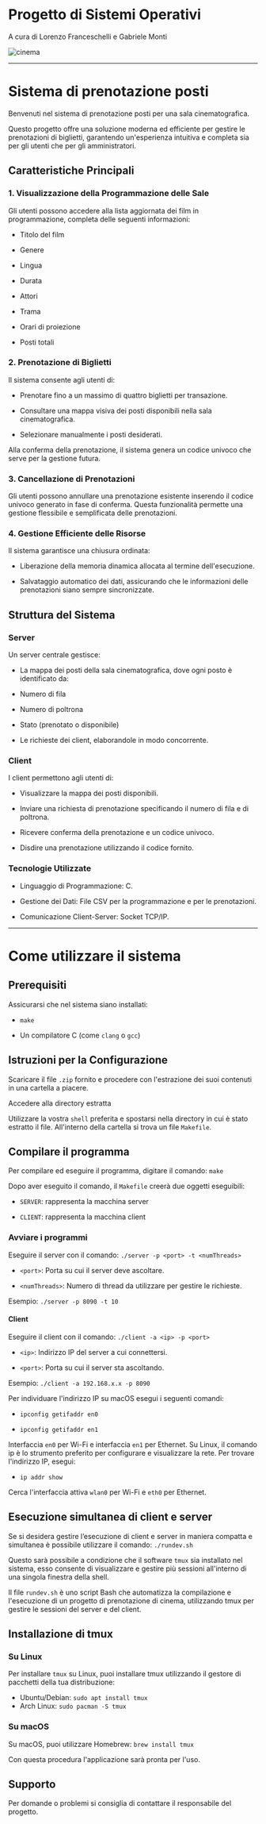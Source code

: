 # Progetto di Sistemi Operativi

A cura di Lorenzo Franceschelli e Gabriele Monti

![cinema](https://github.com/Lorenx03/Sistema-di-prenotazione-posti/assets/48184667/be6e5aa3-5400-497f-b970-6e26e4c9c9e4)

---

# Sistema di prenotazione posti

Benvenuti nel sistema di prenotazione posti per una sala cinematografica. 

Questo progetto offre una soluzione moderna ed efficiente per gestire le prenotazioni di biglietti, garantendo un'esperienza intuitiva e completa sia per gli utenti che per gli amministratori.

## Caratteristiche Principali

### 1. Visualizzazione della Programmazione delle Sale

Gli utenti possono accedere alla lista aggiornata dei film in programmazione, completa delle seguenti informazioni:

- Titolo del film

- Genere

- Lingua

- Durata

- Attori

- Trama

- Orari di proiezione

- Posti totali

### 2. Prenotazione di Biglietti

Il sistema consente agli utenti di:

- Prenotare fino a un massimo di quattro biglietti per transazione.

- Consultare una mappa visiva dei posti disponibili nella sala cinematografica.

- Selezionare manualmente i posti desiderati.

Alla conferma della prenotazione, il sistema genera un codice univoco che serve per la gestione futura.

### 3. Cancellazione di Prenotazioni

Gli utenti possono annullare una prenotazione esistente inserendo il codice univoco generato in fase di conferma. Questa funzionalità permette una gestione flessibile e semplificata delle prenotazioni.

### 4. Gestione Efficiente delle Risorse

Il sistema garantisce una chiusura ordinata:

- Liberazione della memoria dinamica allocata al termine dell'esecuzione.

- Salvataggio automatico dei dati, assicurando che le informazioni delle prenotazioni siano sempre sincronizzate.

## Struttura del Sistema

### Server

Un server centrale gestisce:

- La mappa dei posti della sala cinematografica, dove ogni posto è identificato da:

- Numero di fila

- Numero di poltrona

- Stato (prenotato o disponibile)

- Le richieste dei client, elaborandole in modo concorrente.

### Client

I client permettono agli utenti di:

- Visualizzare la mappa dei posti disponibili.

- Inviare una richiesta di prenotazione specificando il numero di fila e di poltrona.

- Ricevere conferma della prenotazione e un codice univoco.

- Disdire una prenotazione utilizzando il codice fornito.

### Tecnologie Utilizzate

- Linguaggio di Programmazione: C.

- Gestione dei Dati: File CSV per la programmazione e per le prenotazioni.

- Comunicazione Client-Server: Socket TCP/IP.

---
# Come utilizzare il sistema

## Prerequisiti

Assicurarsi che nel sistema siano installati:

- `make`

- Un compilatore C (come `clang` o `gcc`)

## Istruzioni per la Configurazione

Scaricare il file `.zip` fornito e procedere con l'estrazione dei suoi contenuti in una cartella a piacere.

Accedere alla directory estratta

Utilizzare la vostra `shell` preferita e spostarsi nella directory in cui è stato estratto il file. All'interno della cartella si trova un file `Makefile`.

## Compilare il programma

Per compilare ed eseguire il programma, digitare il comando: `make`

Dopo aver eseguito il comando, il `Makefile` creerà due oggetti eseguibili:

- `SERVER`: rappresenta la macchina server

- `CLIENT`: rappresenta la macchina client

### Avviare i programmi

Eseguire il server con il comando: `./server -p <port> -t <numThreads>`

- `<port>`: Porta su cui il server deve ascoltare.

- `<numThreads>`: Numero di thread da utilizzare per gestire le richieste.

Esempio: `./server -p 8090 -t 10`

#### Client

Eseguire il client con il comando: `./client -a <ip> -p <port>`

- `<ip>`: Indirizzo IP del server a cui connettersi.

- `<port>`: Porta su cui il server sta ascoltando.

Esempio: `./client -a 192.168.x.x -p 8090`

Per individuare l'indirizzo IP su macOS esegui i seguenti comandi:

- `ipconfig getifaddr en0`

- `ipconfig getifaddr en1`

Interfaccia `en0` per Wi-Fi e interfaccia `en1` per Ethernet.
Su Linux, il comando ip è lo strumento preferito per configurare e visualizzare la rete. Per trovare l'indirizzo IP, esegui:

- `ip addr show`

Cerca l'interfaccia attiva `wlan0` per Wi-Fi e `eth0` per Ethernet.

## Esecuzione simultanea di client e server

Se si desidera gestire l’esecuzione di client e server in maniera compatta e simultanea è possibile utilizzare il comando: 
`./rundev.sh` 

Questo sarà possibile a condizione che il software `tmux` sia installato nel sistema, esso consente di visualizzare e gestire più sessioni all'interno di una singola finestra della shell. 

Il file `rundev.sh` è uno script Bash che automatizza la compilazione e l'esecuzione di un progetto di prenotazione di cinema, utilizzando tmux per gestire le sessioni del server e del client. 

## Installazione di tmux

### Su Linux

Per installare `tmux` su Linux, puoi installare tmux utilizzando il gestore di pacchetti della tua distribuzione:
- Ubuntu/Debian: `sudo apt install tmux`
- Arch Linux: `sudo pacman -S tmux`
 
### Su macOS

Su macOS, puoi utilizzare Homebrew:  `brew install tmux`

Con questa procedura l'applicazione sarà pronta per l'uso. 

##  Supporto

Per domande o problemi si consiglia di contattare il responsabile del progetto.
